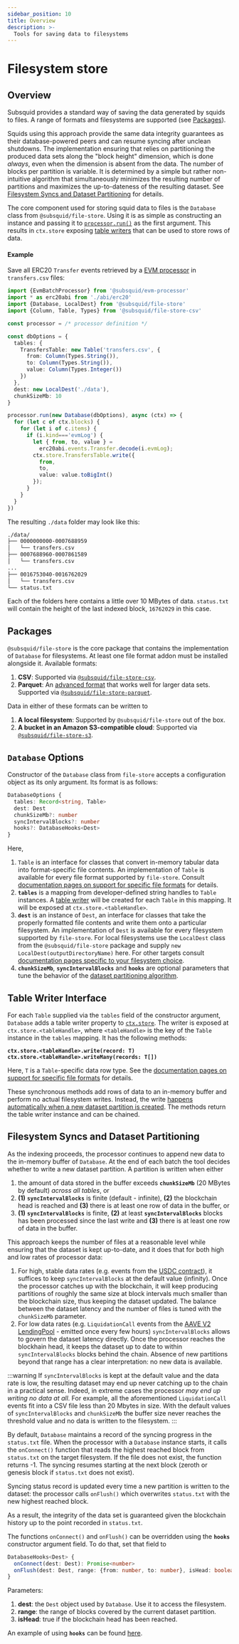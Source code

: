 ```yaml
---
sidebar_position: 10
title: Overview
description: >-
  Tools for saving data to filesystems
---
```


# Filesystem store

## Overview

Subsquid provides a standard way of saving the data generated by squids to files. A range of formats and filesystems are supported (see [Packages](#packages)).

Squids using this approach provide the same data integrity guarantees as their database-powered peers and can resume syncing after unclean shutdowns. The implementation ensuring that relies on partitioning the produced data sets along the "block height" dimension, which is done _always_, even when the dimension is absent from the data. The number of blocks per partition is variable. It is determined by a simple but rather non-intuitive algorithm that simultaneously minimizes the resulting number of partitions and maximizes the up-to-dateness of the resulting dataset. See [Filesystem Syncs and Dataset Partitioning](#filesystem-syncs-and-dataset-partitioning) for details.

The core component used for storing squid data to files is the `Database` class from `@subsquid/file-store`. Using it is as simple as constructing an instance and passing it to [`processor.run()`](/basics/store/store-interface) as the first argument. This results in `ctx.store` exposing [table writers](#table-writer-interface) that can be used to store rows of data.

#### Example

Save all ERC20 `Transfer` events retrieved by a [EVM processor](/evm-indexing) in `transfers.csv` files:

```typescript
import {EvmBatchProcessor} from '@subsquid/evm-processor'
import * as erc20abi from './abi/erc20'
import {Database, LocalDest} from '@subsquid/file-store'
import {Column, Table, Types} from '@subsquid/file-store-csv'

const processor = /* processor definition */

const dbOptions = {
  tables: {
    TransfersTable: new Table('transfers.csv', {
      from: Column(Types.String()),
      to: Column(Types.String()),
      value: Column(Types.Integer())
    })
  },
  dest: new LocalDest('./data'),
  chunkSizeMb: 10
}

processor.run(new Database(dbOptions), async (ctx) => {
  for (let c of ctx.blocks) {
    for (let i of c.items) {
      if (i.kind==='evmLog') {
        let { from, to, value } =
          erc20abi.events.Transfer.decode(i.evmLog);
        ctx.store.TransfersTable.write({
          from,
          to,
          value: value.toBigInt()
        });
      }
    }
  }
})
```
The resulting `./data` folder may look like this:
```bash
./data/
├── 0000000000-0007688959
│   └── transfers.csv
├── 0007688960-0007861589
│   └── transfers.csv
...
├── 0016753040-0016762029
│   └── transfers.csv
└── status.txt
```
Each of the folders here contains a little over 10 MBytes of data. `status.txt` will contain the height of the last indexed block, `16762029` in this case.

## Packages

`@subsquid/file-store` is the core package that contains the implementation of `Database` for filesystems. At least one file format addon must be installed alongside it. Available formats:

1. **CSV**: Supported via [`@subsquid/file-store-csv`](../csv-table).
2. **Parquet**: An [advanced format](https://parquet.apache.org) that works well for larger data sets. Supported via [`@subsquid/file-store-parquet`](../parquet-table).

Data in either of these formats can be written to

1. **A local filesystem**: Supported by `@subsquid/file-store` out of the box.
2. **A bucket in an Amazon S3-compatible cloud**: Supported via [`@subsquid/file-store-s3`](../s3-dest).

## `Database` Options

Constructor of the `Database` class from `file-store` accepts a configuration object as its only argument. Its format is as follows:
```typescript
DatabaseOptions {
  tables: Record<string, Table>
  dest: Dest
  chunkSizeMb?: number
  syncIntervalBlocks?: number
  hooks?: DatabaseHooks<Dest>
}
```
Here,
1. `Table` is an interface for classes that convert in-memory tabular data into format-specific file contents. An implementation of `Table` is available for every file format supported by `file-store`. Consult [documentation pages on support for specific file formats](..) for details.
2. **`tables`** is a mapping from developer-defined string handles to `Table` instances. A [table writer](#table-writer-interface) will be created for each `Table` in this mapping. It will be exposed at `ctx.store.<tableHandle>`.
3. **`dest`** is an instance of `Dest`, an interface for classes that take the properly formatted file contents and write them onto a particular filesystem. An implementation of `Dest` is available for every filesystem supported by `file-store`. For local filesystems use the `LocalDest` class from the `@subsquid/file-store` package and supply `new LocalDest(outputDirectoryName)` here. For other targets consult [documentation pages specific to your filesystem choice](..).
4. **`chunkSizeMb`**, **`syncIntervalBlocks`** and **`hooks`** are optional parameters that tune the behavior of the [dataset partitioning algorithm](#filesystem-syncs-and-dataset-partitioning).

## Table Writer Interface

For each `Table` supplied via the `tables` field of the constructor argument, `Database` adds a table writer property to [`ctx.store`](/basics/store/store-interface). The writer is exposed at `ctx.store.<tableHandle>`, where `<tableHandle>` is the key of the `Table` instance in the `tables` mapping. It has the following methods:

**`ctx.store.<tableHandle>.write(record: T)`**  
**`ctx.store.<tableHandle>.writeMany(records: T[])`**  

Here, `T` is a `Table`-specific data row type. See the [documentation pages on support for specific file formats](..) for details.

These synchronous methods add rows of data to an in-memory buffer and perform no actual filesystem writes. Instead, the write [happens automatically when a new dataset partition is created](#filesystem-syncs-and-dataset-partitioning). The methods return the table writer instance and can be chained. 

## Filesystem Syncs and Dataset Partitioning

As the indexing proceeds, the processor continues to append new data to the in-memory buffer of `Database`. At the end of each batch the tool decides whether to write a new dataset partition. A partition is written when either

1. the amount of data stored in the buffer exceeds **`chunkSizeMb`** (20 MBytes by default) _across all tables_, or
2. **(1)** **`syncIntervalBlocks`** is finite (default - infinite), **(2)** the blockchain head is reached and **(3)** there is at least one row of data in the buffer, or
3. **(1)** **`syncIntervalBlocks`** is finite, **(2)** at least **`syncIntervalBlocks`** blocks has been processed since the last write and **(3)** there is at least one row of data in the buffer.

This approach keeps the number of files at a reasonable level while ensuring that the dataset is kept up-to-date, and it does that for both high and low rates of processor data:

1. For high, stable data rates (e.g. events from the [USDC contract](https://etherscan.io/token/0xa0b86991c6218b36c1d19d4a2e9eb0ce3606eb48)), it suffices to keep `syncIntervalBlocks` at the default value (infinity). Once the processor catches up with the blockchain, it will keep producing partitions of roughly the same size at block intervals much smaller than the blockchain size, thus keeping the dataset updated. The balance between the dataset latency and the number of files is tuned with the `chunkSizeMb` parameter.
2. For low data rates (e.g. `LiquidationCall` events from the [AAVE V2 LendingPool](https://etherscan.io/address/0x7d2768de32b0b80b7a3454c06bdac94a69ddc7a9) - emitted once every few hours) `syncIntervalBlocks` allows to govern the dataset latency directly. Once the processor reaches the blockhain head, it keeps the dataset up to date to within `syncIntervalBlocks` blocks behind the chain. Absence of new partitions beyond that range has a clear interpretation: no new data is available.

:::warning
If `syncIntervalBlocks` is kept at the default value and the data rate is low, the resulting dataset may end up never catching up to the chain in a practical sense. Indeed, in extreme cases the processor _may end up writing no data at all_. For example, all the aforementioned `LiquidationCall` events fit into a CSV file less than 20 Mbytes in size. With the default values of `syncIntervalBlocks` and `chunkSizeMb` the buffer size never reaches the threshold value and no data is written to the filesystem.
:::

By default, `Database` maintains a record of the syncing progress in the `status.txt` file. When the processor with a `Database` instance starts, it calls the `onConnect()` function that reads the highest reached block from `status.txt` on the target filesystem. If the file does not exist, the function returns -1. The syncing resumes starting at the next block (zeroth or genesis block if `status.txt` does not exist).

Syncing status record is updated every time a new partition is written to the dataset: the processor calls `onFlush()` which overwrites `status.txt` with the new highest reached block.

As a result, the integrity of the data set is guaranteed given the blockchain history up to the point recorded in `status.txt`.

The functions `onConnect()` and `onFlush()` can be overridden using the **`hooks`** constructor argument field. To do that, set that field to
```typescript
DatabaseHooks<Dest> {
  onConnect(dest: Dest): Promise<number>
  onFlush(dest: Dest, range: {from: number, to: number}, isHead: boolean): Promise<void>
}
```
Parameters:
1. **dest**: the `Dest` object used by `Database`. Use it to access the filesystem.
2. **range**: the range of blocks covered by the current dataset partition.
3. **isHead**: true if the blockchain head has been reached.

An example of using **`hooks`** can be found [here](https://github.com/subsquid/squid-file-store/blob/master/test/src/processor.ts#L35).
